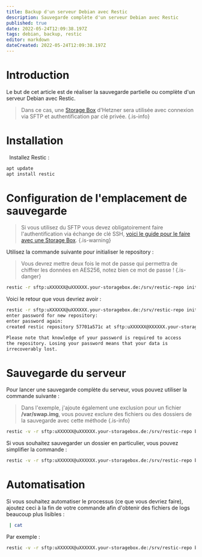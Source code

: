 ```yaml
---
title: Backup d'un serveur Debian avec Restic
description: Sauvegarde complète d'un serveur Debian avec Restic
published: true
date: 2022-05-24T12:09:38.197Z
tags: debian, backup, restic
editor: markdown
dateCreated: 2022-05-24T12:09:38.197Z
---
```


# Introduction

Le but de cet article est de réaliser la sauvegarde partielle ou complète d'un serveur Debian avec Restic.

> Dans ce cas, une [Storage Box](https://www.hetzner.com/storage/storage-box) d'Hetzner sera utilisée avec connexion via SFTP et authentification par clé privée.
{.is-info}


# Installation

 
Installez Restic :

```bash
apt update
apt install restic
```

# Configuration de l'emplacement de sauvegarde

> Si vous utilisez du SFTP vous devez obligatoirement faire l'authentification via échange de clé SSH, [voici le guide pour le faire avec une Storage Box](https://docs.hetzner.com/robot/storage-box/backup-space-ssh-keys/).
{.is-warning}


Utilisez la commande suivante pour initialiser le repository :
>Vous devrez mettre deux fois le mot de passe qui permettra de chiffrer les données en AES256, notez bien ce mot de passe !
{.is-danger}
```bash
restic -r sftp:uXXXXXX@uXXXXXX.your-storagebox.de:/srv/restic-repo init
```

Voici le retour que vous devriez avoir : 
```bash
restic -r sftp:uXXXXXX@uXXXXXX.your-storagebox.de:/srv/restic-repo init
enter password for new repository:
enter password again:
created restic repository 57701a571c at sftp:uXXXXXX@XXXXXX.your-storagebox.de:/srv/restic-repo

Please note that knowledge of your password is required to access
the repository. Losing your password means that your data is
irrecoverably lost.
```


# Sauvegarde du serveur

Pour lancer une sauvegarde complète du serveur, vous pouvez utiliser la commande suivante :

> Dans l'exemple, j'ajoute également une exclusion pour un fichier **/var/swap.img**, vous pouvez exclure des fichiers ou des dossiers de la sauvegarde avec cette méthode
{.is-info}
```bash
restic -v -r sftp:uXXXXXX@uXXXXXX.your-storagebox.de:/srv/restic-repo backup --exclude /var/swap.img --one-file-system /
```

Si vous souhaitez sauvegarder un dossier en particulier, vous pouvez simplifier la commande :

```bash
restic -v -r sftp:uXXXXXX@uXXXXXX.your-storagebox.de:/srv/restic-repo backup /var/www/
```

# Automatisation

Si vous souhaitez automatiser le processus (ce que vous devriez faire), ajoutez ceci à la fin de votre commande afin d'obtenir des fichiers de logs beaucoup plus lisibles :
```bash
 | cat
```

Par exemple : 

```bash
restic -v -r sftp:uXXXXXX@uXXXXXX.your-storagebox.de:/srv/restic-repo backup --exclude /var/swap.img --one-file-system /  | cat
```